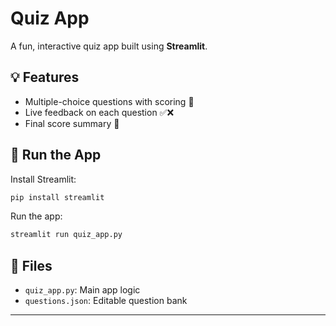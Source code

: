 
# Quiz App 

A fun, interactive quiz app built using **Streamlit**.

## 💡 Features
- Multiple-choice questions with scoring 🧠
- Live feedback on each question ✅❌
- Final score summary 🎯

## 🚀 Run the App

Install Streamlit:
```bash
pip install streamlit
```

Run the app:
```bash
streamlit run quiz_app.py
```

## 📁 Files
- `quiz_app.py`: Main app logic
- `questions.json`: Editable question bank

---

